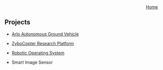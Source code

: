 <p align="right">
<a href="https://smartsystemslab-uf.github.io">Home</a>
</p>

## Projects

- [Arlo Autonomous Ground Vehicle](https://smartsystemslab-uf.github.io/Projects/ArloAGV)

- [ZyboCopter Research Platform](https://smartsystemslab-uf.github.io/Projects/Multicopters/ZyboCopter)

- [Robotic Operating System](https://smartsystemslab-uf.github.io/Projects/ROS)

- Smart Image Sensor
